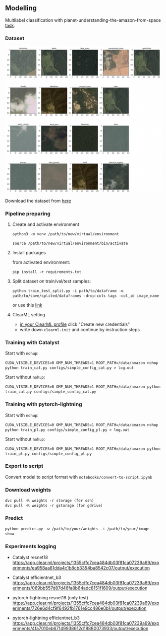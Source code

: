 ## Modelling

Multilabel classification with planet-understanding-the-amazon-from-space [task](https://www.kaggle.com/competitions/planet-understanding-the-amazon-from-space/overview).

### Dataset

![](./assets/examples.png)

Download the dataset from [here](https://www.kaggle.com/c/planet-understanding-the-amazon-from-space/data)

### Pipeline preparing

1. Create and activate environment
    ```
    python3 -m venv /path/to/new/virtual/environment
    ```
    ```
    source /path/to/new/virtual/environment/bin/activate
    ```

2. Install packages

    from activated environment:
    ```
    pip install -r requirements.txt
    ```

3.  Split dataset on train/val/test samples:
    ```
    python train_test_split.py -i path/to/dataframe -o path/to/save/splited/dataframes -drop-cols tags -col_id image_name
    ```
    or use this [link](https://www.kaggle.com/code/syeddanish/stratified-validation-split)

4. ClearML setting
    - [in your ClearML profile](https://app.community.clear.ml/profile) click "Create new credentials"
    - write down `clearml-init` and continue by instruction steps

### Training with Catalyst
Start with `nohup`:

```
CUDA_VISIBLE_DEVICES=0 OMP_NUM_THREADS=1 ROOT_PATH=/data/amazon nohup python train_cat.py configs/simple_config_cat.py > log.out
```

Start without `nohup`:

```
CUDA_VISIBLE_DEVICES=0 OMP_NUM_THREADS=1 ROOT_PATH=/data/amazon python train_cat.py configs/simple_config_cat.py
```

### Training with pytorch-lightning
Start with `nohup`:

```
CUDA_VISIBLE_DEVICES=0 OMP_NUM_THREADS=1 ROOT_PATH=/data/amazon nohup python train_pl.py configs/simple_config_pl.py > log.out
```

Start without `nohup`:

```
CUDA_VISIBLE_DEVICES=0 OMP_NUM_THREADS=1 ROOT_PATH=/data/amazon python train_pl.py configs/simple_config_pl.py
```

### Export to script

Convert model to script format with `notebooks/convert-to-script.ipynb`

### Download weights

```
dvc pull -R weights -r storage (for ssh)
dvc pull -R weights -r gstorage (for gdrive)
```

### Predict

```
python predict.py -w /path/to/your/weights -i /path/to/your/image --show
```

### Experiments logging

* Catalyst resnet18 https://app.clear.ml/projects/1355cffc7cea484db03f81ca07239a69/experiments/ea958aa81dda4c1b8cb3354ba8542c07/output/execution

* Catalyst efficientnet_b3 https://app.clear.ml/projects/1355cffc7cea484db03f81ca07239a69/experiments/069bb557d87d46fa8b64adc8151f1609/output/execution

* pytorch-lightning resnet18 (only test) https://app.clear.ml/projects/1355cffc7cea484db03f81ca07239a69/experiments/726e6d4cf9f6492fb1761e9cc486e0b1/output/execution

* pytorch-lightning efficientnet_b3 https://app.clear.ml/projects/1355cffc7cea484db03f81ca07239a69/experiments/4fa7010eb67149938612d18880073933/output/execution